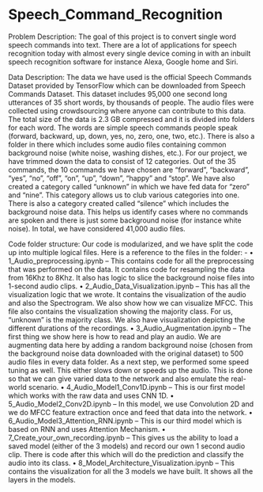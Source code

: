 # Speech_Command_Recognition

Problem Description:
The goal of this project is to convert single word speech commands into text. There are a lot of applications for speech recognition today with almost every single device coming in with an inbuilt speech recognition software for instance Alexa, Google home and Siri.

Data Description:
The data we have used is the official Speech Commands Dataset provided by TensorFlow which can be downloaded from Speech Commands Dataset. This dataset includes 95,000 one second long utterances of 35 short words, by thousands of people. The audio files were collected using crowdsourcing where anyone can contribute to this data. The total size of the data is 2.3 GB compressed and it is divided into folders for each word. The words are simple speech commands people speak (forward, backward, up, down, yes, no, zero, one, two, etc.). There is also a folder in there which includes some audio files containing common background noise (white noise, washing dishes, etc.).
For our project, we have trimmed down the data to consist of 12 categories. Out of the 35 commands, the 10 commands we have chosen are “forward”, “backward”, “yes”, “no”, “off”, “on”, “up”, “down”, “happy” and “stop”. We have also created a category called “unknown” in which we have fed data for “zero” and “nine”. This category allows us to club various categories into one. There is also a category created called “silence” which includes the background noise data. This helps us identify cases where no commands are spoken and there is just some background noise (for instance white noise). In total, we have considered 41,000 audio files.

Code folder structure:
Our code is modularized, and we have split the code up into multiple logical files. Here is a reference to the files in the folder: -
• 1_Audio_preprocessing.ipynb – This contains code for all the preprocessing that was performed on the data. It contains code for resampling the data from 16Khz to 8Khz. It also has logic to slice the background noise files into 1-second audio clips.
• 2_Audio_Data_Visualization.ipynb – This has all the visualization logic that we wrote. It contains the visualization of the audio and also the Spectrogram. We also show how we can visualize MFCC. This file also contains the visualization showing the majority class. For us, “unknown” is the majority class. We also have visualization depicting the different durations of the recordings.
• 3_Audio_Augmentation.ipynb – The first thing we show here is how to read and play an audio. We are augmenting data here by adding a random background noise (chosen from the background noise data downloaded with the original dataset) to 500 audio files in every data folder. As a next step, we performed some speed tuning as well. This either slows down or speeds up the audio. This is done so that we can give varied data to the network and also emulate the real-world scenario.
• 4_Audio_Model1_Conv1D.ipynb – This is our first model which works with the raw data and uses CNN 1D.
• 5_Audio_Model2_Conv2D.ipynb – In this model, we use Convolution 2D and we do MFCC feature extraction once and feed that data into the network.
• 6_Audio_Model3_Attention_RNN.ipynb – This is our third model which is based on RNN and uses Attention Mechanism.
• 7_Create_your_own_recording.ipynb – This gives us the ability to load a saved model (either of the 3 models) and record our own 1 second audio clip. There is code after this which will do the prediction and classify the audio into its class.
• 8_Model_Architecture_Visualization.ipynb – This contains the visualization for all the 3 models we have built. It shows all the layers in the models.